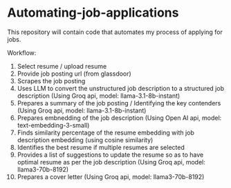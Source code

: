 # Automating-job-applications
This repository will contain code that automates my process of applying for jobs.

Workflow:
1. Select resume / upload resume
2. Provide job posting url (from glassdoor)
3. Scrapes the job posting
4. Uses LLM to convert the unstructured job description to a structured job description (Using Groq api, model: llama-3.1-8b-instant)
5. Prepares a summary of the job posting / Identifying the key contenders (Using Groq api, model: llama-3.1-8b-instant)
6. Prepares embnedding of the job description (Using Open AI api, model: text-embedding-3-small)
7. Finds similarity percentage of the resume embedding with job description embedding (using cosine similarity)
8. Identifies the best resume if multiple resumes are selected
9. Provides a list of suggestions to update the resume so as to have optimal resume as per the job description (Using Groq api, model: llama3-70b-8192)
10. Prepares a cover letter (Using Groq api, model: llama3-70b-8192)
